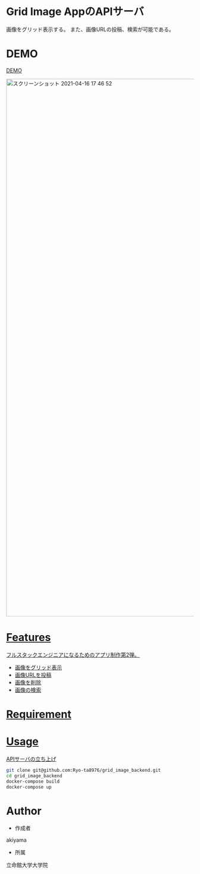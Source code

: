 # Grid Image AppのAPIサーバ
 
画像をグリッド表示する。
また、画像URLの投稿、検索が可能である。
 
# DEMO
<a href="https://nifty-franklin-cd76f4.netlify.app/">DEMO 
 
<img width="1440" alt="スクリーンショット 2021-04-16 17 46 52" src="https://user-images.githubusercontent.com/40204422/114998257-bd8b9500-9edb-11eb-948f-0b167f28a3f8.png" width="320px">
 
# Features
 
フルスタックエンジニアになるためのアプリ制作第2弾。

- 画像をグリッド表示
- 画像URLを投稿
- 画像を削除
- 画像の検索
 
# Requirement
 
# Usage
APIサーバの立ち上げ
 
```bash
git clone git@github.com:Ryo-ta8976/grid_image_backend.git
cd grid_image_backend
docker-compose build
docker-compose up
```
 
# Author
 
* 作成者

akiyama

* 所属

立命館大学大学院
